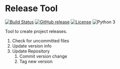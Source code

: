 # Release Tool

[![Build Status](https://travis-ci.com/offa/release-tool.svg?branch=master)](https://travis-ci.com/offa/release-tool)
[![GitHub release](https://img.shields.io/github/release/offa/release-tool.svg)](https://github.com/offa/release-tool/releases)
[![License](https://img.shields.io/badge/license-GPLv3-yellow.svg)](LICENSE)
![Python 3](https://img.shields.io/badge/python-3-green.svg)

Tool to create project releases.

1. Check for uncommitted files
1. Update version info
1. Update Repository
    1. Commit version change
    1. Tag new version

